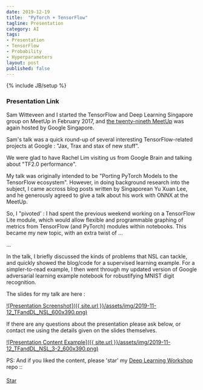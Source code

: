 ```yaml
---
date: 2019-12-19
title:  "PyTorch + TensorFlow"
tagline: Presentation
category: AI
tags:
- Presentation
- TensorFlow
- Probability
- Hyperparameters
layout: post
published: false
---
```

{% include JB/setup %}



### Presentation Link

Sam Witteveen and I started the TensorFlow and Deep Learning Singapore group on MeetUp in February 2017,
and [the twenty-nineth MeetUp](https://www.meetup.com/TensorFlow-and-Deep-Learning-Singapore/events/267156109/) 
was again hosted by Google Singapore.

<!--
!-->

Sam's talk was a quick round-up of several interesting TensorFlow-related projects at Google  : "Jax, Trax and stax of new stuff".

We were glad to have Rachel Lim visiting us from Google Brain and talking about "TF2.0 performance".

My talk was originally intended to be "Porting PyTorch Models to the TensorFlow ecosystem".  However,
in doing background research into the subject, I came accross blog posts written by Singaporean Yu Xuan Lee, and
he generously agreed to give a talk about his work with ONNX at the MeetUp.

So, I "pivoted' : I had spent the previous weekend working on a TensorFlow Lite module, which 
would allow flexible and programmable graphing of metrics from TensorFlow (and PyTorch) modules within notebooks.
This became my new topic, with an extra twist of ...

...


In the talk, I
briefly discussed the kinds of problems that NSL can tackle, and quickly showed the blog/code 
for a supervised learning example.  For a simpler-to-read example, I then went through 
my updated version of Google adversarial learning example notebook for robustifying MNIST digit recognition.

The slides for my talk are here :

<a href="http://redcatlabs.com/2019-10-10_TFandDL_TF.probability/" target="_blank">
![Presentation Screenshot]({{ site.url }}/assets/img/2019-11-12_TFandDL_NSL_600x390.png)
</a>

If there are any questions about the presentation please ask below, 
or contact me using the details given on the slides themselves.

<a href="http://redcatlabs.com/2019-10-10_TFandDL_TF.probability/#/3/2" target="_blank">
![Presentation Content Example]({{ site.url }}/assets/img/2019-11-12_TFandDL_NSL_3-2_600x390.png)
</a>


PS:  And if you liked the content, please 'star' my <a href="https://github.com/mdda/deep-learning-workshop" target="_blank">Deep Learning Workshop</a> repo ::
<!-- From :: https://buttons.github.io/ -->
<!-- Place this tag where you want the button to render. -->
<span style="position:relative;top:5px;">
<a aria-label="Star mdda/deep-learning-workshop on GitHub" data-count-aria-label="# stargazers on GitHub" data-count-api="/repos/mdda/deep-learning-workshop#stargazers_count" data-count-href="/mdda/deep-learning-workshop/stargazers" data-icon="octicon-star" href="https://github.com/mdda/deep-learning-workshop" class="github-button">Star</a>
<!-- Place this tag right after the last button or just before your close body tag. -->
<script async defer id="github-bjs" src="https://buttons.github.io/buttons.js"></script>
</span>

